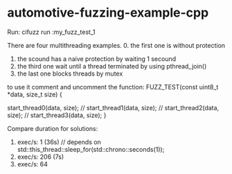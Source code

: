# automotive-fuzzing-example-cpp

Run: cifuzz run :my_fuzz_test_1

There are four multithreading examples.
0. the first one is without protection
1. the scound has a naive protection by waiting 1 secound
2. the third one wait until a thread terminated by using pthread_join()
3. the last one blocks threads by mutex

to use it comment and uncomment the function:
FUZZ_TEST(const uint8_t *data, size_t size) {

  start_thread0(data, size);
//  start_thread1(data, size);
//  start_thread2(data, size);
//  start_thread3(data, size);
}

Compare duration for solutions:

1. exec/s: 1 (36s)  // depends on std::this_thread::sleep_for(std::chrono::seconds(1));
2. exec/s: 206 (7s)   
3. exec/s: 64